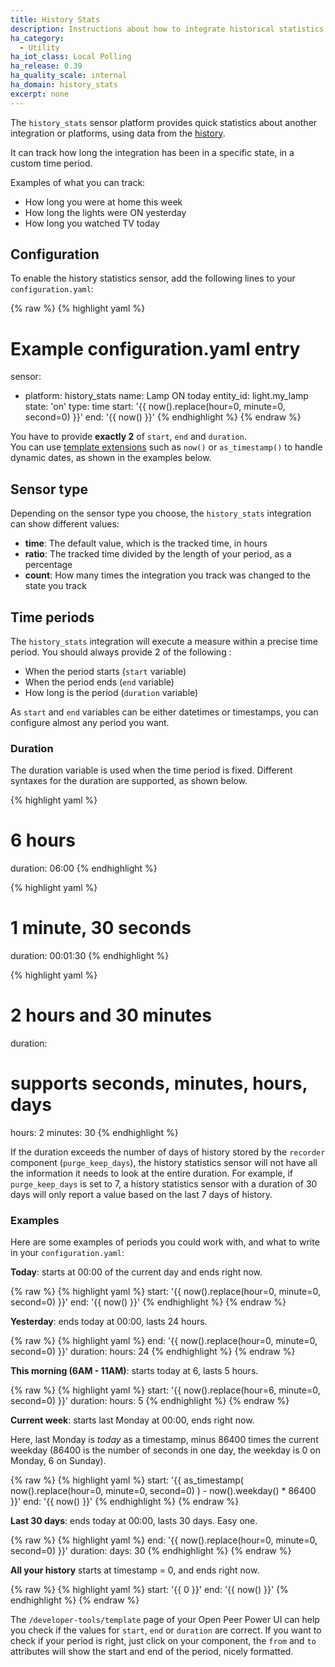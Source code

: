```yaml
---
title: History Stats
description: Instructions about how to integrate historical statistics into Open Peer Power.
ha_category:
  - Utility
ha_iot_class: Local Polling
ha_release: 0.39
ha_quality_scale: internal
ha_domain: history_stats
excerpt: none
---
```


The `history_stats` sensor platform provides quick statistics about another integration or platforms, using data from the [history](/integrations/history/).

It can track how long the integration has been in a specific state, in a custom time period.

Examples of what you can track:

- How long you were at home this week
- How long the lights were ON yesterday
- How long you watched TV today

## Configuration

To enable the history statistics sensor, add the following lines to your `configuration.yaml`:

{% raw %}
{% highlight yaml %}
# Example configuration.yaml entry
sensor:
  - platform: history_stats
    name: Lamp ON today
    entity_id: light.my_lamp
    state: 'on'
    type: time
    start: '{{ now().replace(hour=0, minute=0, second=0) }}'
    end: '{{ now() }}'
{% endhighlight %}
{% endraw %}

<div class='note'>

  You have to provide **exactly 2** of `start`, `end` and `duration`.
<br/>
  You can use [template extensions](/topics/templating/#home-assistant-template-extensions) such as `now()` or `as_timestamp()` to handle dynamic dates, as shown in the examples below.

</div>

## Sensor type

Depending on the sensor type you choose, the `history_stats` integration can show different values:

- **time**: The default value, which is the tracked time, in hours
- **ratio**: The tracked time divided by the length of your period, as a percentage
- **count**: How many times the integration you track was changed to the state you track

## Time periods

The `history_stats` integration will execute a measure within a precise time period. You should always provide 2 of the following :
- When the period starts (`start` variable)
- When the period ends (`end` variable)
- How long is the period (`duration` variable)

As `start` and `end` variables can be either datetimes or timestamps, you can configure almost any period you want.

### Duration

The duration variable is used when the time period is fixed. Different syntaxes for the duration are supported, as shown below.

{% highlight yaml %}
# 6 hours
duration: 06:00
{% endhighlight %}

{% highlight yaml %}
# 1 minute, 30 seconds
duration: 00:01:30
{% endhighlight %}

{% highlight yaml %}
# 2 hours and 30 minutes
duration:
  # supports seconds, minutes, hours, days
  hours: 2
  minutes: 30
{% endhighlight %}

<div class='note'>

  If the duration exceeds the number of days of history stored by the `recorder` component (`purge_keep_days`), the history statistics sensor will not have all the information it needs to look at the entire duration. For example, if `purge_keep_days` is set to 7, a history statistics sensor with a duration of 30 days will only report a value based on the last 7 days of history.

</div>

### Examples

Here are some examples of periods you could work with, and what to write in your `configuration.yaml`:

**Today**: starts at 00:00 of the current day and ends right now.

{% raw %}
{% highlight yaml %}
    start: '{{ now().replace(hour=0, minute=0, second=0) }}'
    end: '{{ now() }}'
{% endhighlight %}
{% endraw %}

**Yesterday**: ends today at 00:00, lasts 24 hours.

{% raw %}
{% highlight yaml %}
    end: '{{ now().replace(hour=0, minute=0, second=0) }}'
    duration:
      hours: 24
{% endhighlight %}
{% endraw %}

**This morning (6AM - 11AM)**: starts today at 6, lasts 5 hours.

{% raw %}
{% highlight yaml %}
    start: '{{ now().replace(hour=6, minute=0, second=0) }}'
    duration:
      hours: 5
{% endhighlight %}
{% endraw %}

**Current week**: starts last Monday at 00:00, ends right now.

Here, last Monday is _today_ as a timestamp, minus 86400 times the current weekday (86400 is the number of seconds in one day, the weekday is 0 on Monday, 6 on Sunday).

{% raw %}
{% highlight yaml %}
    start: '{{ as_timestamp( now().replace(hour=0, minute=0, second=0) ) - now().weekday() * 86400 }}'
    end: '{{ now() }}'
{% endhighlight %}
{% endraw %}

**Last 30 days**: ends today at 00:00, lasts 30 days. Easy one.

{% raw %}
{% highlight yaml %}
    end: '{{ now().replace(hour=0, minute=0, second=0) }}'
    duration:
      days: 30
{% endhighlight %}
{% endraw %}

**All your history** starts at timestamp = 0, and ends right now.

{% raw %}
{% highlight yaml %}
    start: '{{ 0 }}'
    end: '{{ now() }}'
{% endhighlight %}
{% endraw %}

<div class='note'>

  The `/developer-tools/template` page of your Open Peer Power UI can help you check if the values for `start`, `end` or `duration` are correct. If you want to check if your period is right, just click on your component, the `from` and `to` attributes will show the start and end of the period, nicely formatted.

</div>
